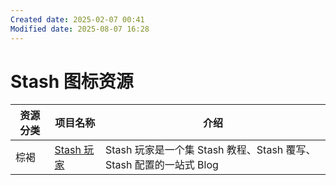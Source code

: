 ```yaml
---
Created date: 2025-02-07 00:41
Modified date: 2025-08-07 16:28
---
```

# Stash 图标资源

| 资源分类 | 项目名称                              | 介绍                                               |
| ---- | --------------------------------- | ------------------------------------------------ |
| 棕褐   | [Stash 玩家](https://clashios.app/) | Stash 玩家是一个集 Stash 教程、Stash 覆写、Stash 配置的一站式 Blog |
